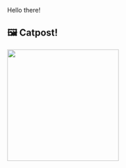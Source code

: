 Hello there!



## 🖼️ Catpost!

<sub>
    <img src="https://cdn2.thecatapi.com/images/9bs.jpg" height="256">
</sub>

